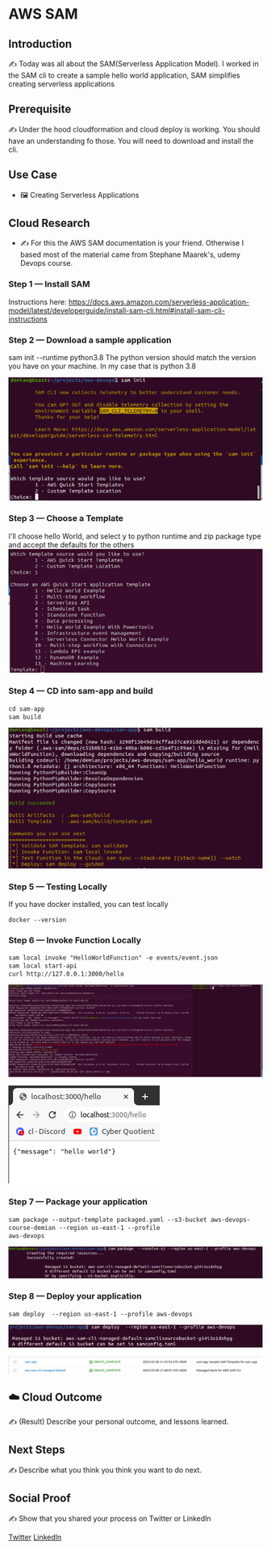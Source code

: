 
# AWS SAM

## Introduction

✍️ Today was all about the SAM(Serverless Application Model). I worked in the SAM cli to create a sample hello world application, SAM simplifies creating serverless applications

## Prerequisite

✍️ Under the hood cloudformation and cloud deploy is working. You should have an understanding fo those. You will need to download and install the cli.

## Use Case

- 🖼️ Creating Serverless Applications

## Cloud Research

- ✍️ For this the AWS SAM documentation is your friend. Otherwise I based most of the material came from Stephane Maarek's, udemy Devops course.


### Step 1 — Install SAM
Instructions here:
https://docs.aws.amazon.com/serverless-application-model/latest/developerguide/install-sam-cli.html#install-sam-cli-instructions


### Step 2 — Download a sample application
sam init --runtime python3.8
The python version should match the version you have on your machine. In my case that is python 3.8

![Screenshot](step2-sample.png)

### Step 3 — Choose a Template
I'll choose hello World, and select y to python runtime and zip package type and accept the defaults for the others
![Screenshot](step3-choosetemplate.png)

### Step 4 — CD into sam-app and build
```
cd sam-app
sam build
```
![Screenshot](step4-sambuild.png)

### Step 5 — Testing Locally
If you have docker installed, you can test locally
```
docker --version
```

### Step 6 — Invoke Function Locally
```
sam local invoke "HelloWorldFunction" -e events/event.json
sam local start-api
curl http://127.0.0.1:3000/hello
```

![Screenshot](step6-invoke-function.png)

![Screenshot](step6a-api.png)

### Step 7 — Package your application
```
sam package --output-template packaged.yaml --s3-bucket aws-devops-course-demian --region us-east-1 --profile
aws-devops
```

![Screenshot](step7-packaged.png)


### Step 8 — Deploy your application
```
sam deploy  --region us-east-1 --profile aws-devops

```

![Screenshot](step8-deploy.png)

![Screenshot](step8-cloudformation.png)


## ☁️ Cloud Outcome

✍️ (Result) Describe your personal outcome, and lessons learned.

## Next Steps

✍️ Describe what you think you think you want to do next.

## Social Proof

✍️ Show that you shared your process on Twitter or LinkedIn

[Twitter](https://twitter.com/DemianJennings/status/1633681454658928641)
[LinkedIn](https://www.linkedin.com/posts/demian-jennings_100daysofcloud-aws-awscloud-activity-7039447583127195648-uLV4?utm_source=share&utm_medium=member_desktop)
